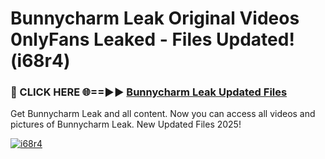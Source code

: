 # Bunnycharm Leak Original Videos 0nlyFans Leaked - Files Updated! (i68r4)

<h3>🔴 CLICK HERE 🌐==►► <a href="https://tinyurl.com/ms9xzufz" rel="nofollow">Bunnycharm Leak Updated Files</a></h3>

Get Bunnycharm Leak and all content. Now you can access all videos and pictures of Bunnycharm Leak. New Updated Files 2025!

[![i68r4](https://i.imgur.com/PQ7UWWw.gif)](https://tinyurl.com/ms9xzufz)
